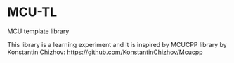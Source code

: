 MCU-TL
======

MCU template library

This library is a learning experiment and it is inspired by MCUCPP library by Konstantin Chizhov:
https://github.com/KonstantinChizhov/Mcucpp
